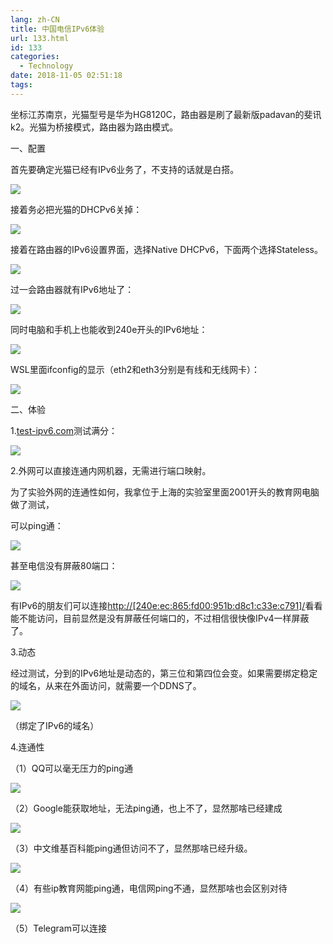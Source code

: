 ```yaml
---
lang: zh-CN
title: 中国电信IPv6体验
url: 133.html
id: 133
categories:
  - Technology
date: 2018-11-05 02:51:18
tags:
---
```


坐标江苏南京，光猫型号是华为HG8120C，路由器是刷了最新版padavan的斐讯k2。光猫为桥接模式，路由器为路由模式。

一、配置

首先要确定光猫已经有IPv6业务了，不支持的话就是白搭。

![](https://drive.google.com/uc?id=1TKL29bvi6DW1p2CugTO7nctvDWHo8bCE)

接着务必把光猫的DHCPv6关掉：

![](https://drive.google.com/uc?id=1mP9DzLXvwLio74v8SNGJf-htbHsvLdw0)

接着在路由器的IPv6设置界面，选择Native DHCPv6，下面两个选择Stateless。

![](https://drive.google.com/uc?id=1-ZGe7PVAzqRzUhWJjMG5iogpec2Aja9w)

过一会路由器就有IPv6地址了：

![](https://drive.google.com/uc?id=170UoTLIgveHHPx8-Ww0jYRPCg1g0vw76)

同时电脑和手机上也能收到240e开头的IPv6地址：

![](https://drive.google.com/uc?id=1cSQtFkYBp5eDmawzbf0FKulMtqi6jqvq)

WSL里面ifconfig的显示（eth2和eth3分别是有线和无线网卡）：

![](https://drive.google.com/uc?id=1PlPzcYQ9eNpkCOymykFVzS-eVwDCAk9_)

二、体验

1.[test-ipv6.com](https://test-ipv6.com/)测试满分：

![](https://drive.google.com/uc?id=1kSo-RwsZvoCf_4XA-KwtLDLPKuOJld1h)

2.外网可以直接连通内网机器，无需进行端口映射。

为了实验外网的连通性如何，我拿位于上海的实验室里面2001开头的教育网电脑做了测试，

可以ping通：

![](https://drive.google.com/uc?id=10SPBNzp0moMZ2VIcq34PR2oOLc4MgrbR)

甚至电信没有屏蔽80端口：

![](https://drive.google.com/uc?id=1mhrVatk9osYT5evYwbDoLNIV8VUDvBK1)

有IPv6的朋友们可以连接[http://\[240e:ec:865:fd00:951b:d8c1:c33e:c791\]/](http://[240e:ec:865:fd00:951b:d8c1:c33e:c791]/)看看能不能访问，目前显然是没有屏蔽任何端口的，不过相信很快像IPv4一样屏蔽了。

3.动态

经过测试，分到的IPv6地址是动态的，第三位和第四位会变。如果需要绑定稳定的域名，从来在外面访问，就需要一个DDNS了。

![](https://drive.google.com/uc?id=1GtiAzqM1ePh-XI-igkRvpko23SYI_5x9)

（绑定了IPv6的域名）

4.连通性

（1）QQ可以毫无压力的ping通

![](https://drive.google.com/uc?id=17GM9dfSmJVcvoG72IpG6SWvdmqpHYejW)

（2）Google能获取地址，无法ping通，也上不了，显然那啥已经建成

![](https://drive.google.com/uc?id=1meLhwDsq2H1F4WZ5ThqVW661mfyw2uHq)

（3）中文维基百科能ping通但访问不了，显然那啥已经升级。

![](https://drive.google.com/uc?id=1-_ac800LuKdI9g35zpDGQVhhO8h9TR_g)

（4）有些ip教育网能ping通，电信网ping不通，显然那啥也会区别对待

![](https://drive.google.com/uc?id=1dpK9KQcAKAOJlBqIXJJaTTGG35Tn0ZpA)

（5）Telegram可以连接

